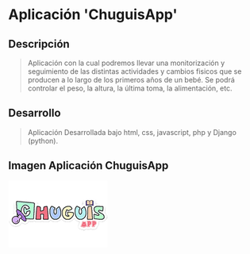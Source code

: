 # Aplicación 'ChuguisApp'

## Descripción
> Aplicación con la cual podremos llevar una monitorización y seguimiento de las distintas actividades y cambios fisicos que se producen a lo largo de los primeros años de un bebé. Se podrá controlar el peso, la altura, la última toma, la alimentación, etc.

## Desarrollo

> Aplicación Desarrollada bajo html, css, javascript, php y Django (python). 

## Imagen Aplicación ChuguisApp
<img src="images/logo.png" alt="imagen panel de control"/>